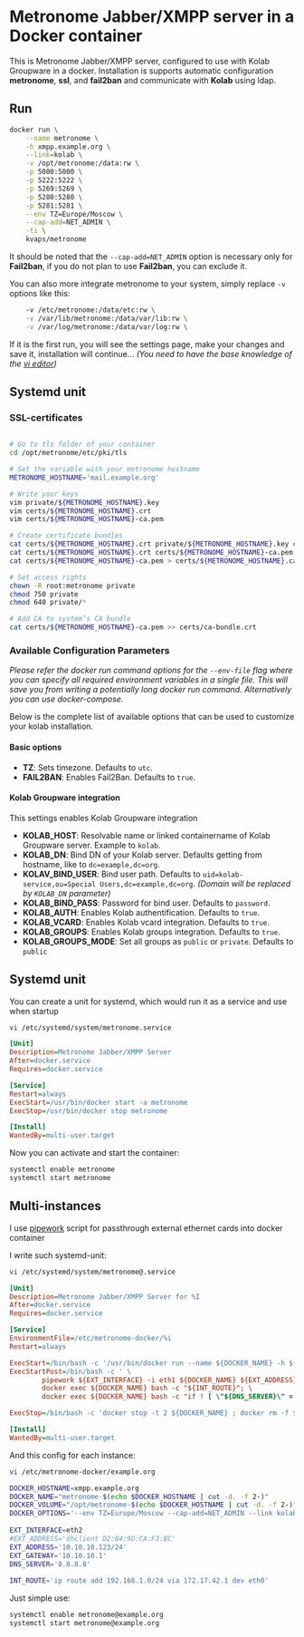 Metronome Jabber/XMPP server in a Docker container
=====================================================

This is Metronome Jabber/XMPP server, configured to use with Kolab Groupware in a docker.
Installation is supports automatic configuration **metronome**, **ssl**, and **fail2ban** and communicate with **Kolab** using ldap.

Run
---

```bash
docker run \
    --name metronome \
    -h xmpp.example.org \
    --link=kolab \
    -v /opt/metronome:/data:rw \
    -p 5000:5000 \
    -p 5222:5222 \
    -p 5269:5269 \
    -p 5280:5280 \
    -p 5281:5281 \
    --env TZ=Europe/Moscow \
    --cap-add=NET_ADMIN \
    -ti \
    kvaps/metronome
```
It should be noted that the `--cap-add=NET_ADMIN` option is necessary only for **Fail2ban**, if you do not plan to use **Fail2ban**, you can exclude it.

You can also more integrate metronome to your system, simply replace `-v` options like this:
```bash
    -v /etc/metronome:/data/etc:rw \
    -v /var/lib/metronome:/data/var/lib:rw \
    -v /var/log/metronome:/data/var/log:rw \
```

If it is the first run, you will see the settings page, make your changes and save it, installation will continue...
*(You need to have the base knowledge of the [vi editor](http://google.com/#q=vi+editor))*

Systemd unit
------------


### SSL-certificates

```bash

# Go to tls folder of your container
cd /opt/metronome/etc/pki/tls

# Set the variable with your metronome hostname
METRONOME_HOSTNAME='mail.example.org'

# Write your keys
vim private/${METRONOME_HOSTNAME}.key
vim certs/${METRONOME_HOSTNAME}.crt
vim certs/${METRONOME_HOSTNAME}-ca.pem

# Create certificate bundles
cat certs/${METRONOME_HOSTNAME}.crt private/${METRONOME_HOSTNAME}.key certs/${METRONOME_HOSTNAME}-ca.pem > private/${METRONOME_HOSTNAME}.bundle.pem
cat certs/${METRONOME_HOSTNAME}.crt certs/${METRONOME_HOSTNAME}-ca.pem > certs/${METRONOME_HOSTNAME}.bundle.pem
cat certs/${METRONOME_HOSTNAME}-ca.pem > certs/${METRONOME_HOSTNAME}.ca-chain.pem

# Set access rights
chown -R root:metronome private
chmod 750 private
chmod 640 private/*

# Add CA to system’s CA bundle
cat certs/${METRONOME_HOSTNAME}-ca.pem >> certs/ca-bundle.crt
```

### Available Configuration Parameters

*Please refer the docker run command options for the `--env-file` flag where you can specify all required environment variables in a single file. This will save you from writing a potentially long docker run command. Alternatively you can use docker-compose.*

Below is the complete list of available options that can be used to customize your kolab installation.

#### Basic options

  - **TZ**: Sets timezone. Defaults to `utc`.
  - **FAIL2BAN**: Enables Fail2Ban. Defaults to `true`.

#### Kolab Groupware integration

This settings enables Kolab Groupware integration

  - **KOLAB_HOST**: Resolvable name or linked containername of Kolab Groupware server. Example to `kolab`.
  - **KOLAB_DN**: Bind DN of your Kolab server. Defaults getting from hostname, like to `dc=example,dc=org`.
  - **KOLAV_BIND_USER**: Bind user path. Defaults to `uid=kolab-service,ou=Special Users,dc=example,dc=org`. *(Domain will be replaced by `KOLAB_DN` parameter)*
  - **KOLAB_BIND_PASS**: Password for bind user. Defaults to `password`.
  - **KOLAB_AUTH**: Enables Kolab authentification. Defaults to `true`.
  - **KOLAB_VCARD**: Enables Kolab vcard integration. Defaults to `true`.
  - **KOLAB_GROUPS**: Enables Kolab groups integration. Defaults to `true`.
  - **KOLAB_GROUPS_MODE**: Set all groups as `public` or `private`. Defaults to `public`


Systemd unit
------------

You can create a unit for systemd, which would run it as a service and use when startup

```bash
vi /etc/systemd/system/metronome.service
```

```ini
[Unit]
Description=Metronome Jabber/XMPP Server
After=docker.service
Requires=docker.service

[Service]
Restart=always
ExecStart=/usr/bin/docker start -a metronome
ExecStop=/usr/bin/docker stop metronome

[Install]
WantedBy=multi-user.target
```

Now you can activate and start the container:
```bash
systemctl enable metronome
systemctl start metronome
```

Multi-instances
---------------

I use [pipework](https://github.com/jpetazzo/pipework) script for passthrough external ethernet cards into docker container

I write such systemd-unit:
```bash
vi /etc/systemd/system/metronome@.service
```
```ini
[Unit]
Description=Metronome Jabber/XMPP Server for %I
After=docker.service
Requires=docker.service

[Service]
EnvironmentFile=/etc/metronome-docker/%i
Restart=always

ExecStart=/bin/bash -c '/usr/bin/docker run --name ${DOCKER_NAME} -h ${DOCKER_HOSTNAME} -v ${DOCKER_VOLUME}:/data:rw ${DOCKER_OPTIONS} kvaps/metronome'
ExecStartPost=/bin/bash -c ' \
        pipework ${EXT_INTERFACE} -i eth1 ${DOCKER_NAME} ${EXT_ADDRESS}@${EXT_GATEWAY}; \
        docker exec ${DOCKER_NAME} bash -c "${INT_ROUTE}"; \
        docker exec ${DOCKER_NAME} bash -c "if ! [ \"${DNS_SERVER}\" = \"\" ] ; then echo nameserver ${DNS_SERVER} > /etc/resolv.conf ; fi" '

ExecStop=/bin/bash -c 'docker stop -t 2 ${DOCKER_NAME} ; docker rm -f ${DOCKER_NAME}'

[Install]
WantedBy=multi-user.target
```

And this config for each instance:
```bash
vi /etc/metronome-docker/example.org
```
```bash
DOCKER_HOSTNAME=xmpp.example.org
DOCKER_NAME="metronome-$(echo $DOCKER_HOSTNAME | cut -d. -f 2-)"
DOCKER_VOLUME="/opt/metronome-$(echo $DOCKER_HOSTNAME | cut -d. -f 2-)"
DOCKER_OPTIONS='--env TZ=Europe/Moscow --cap-add=NET_ADMIN --link kolab-$(echo $DOCKER_HOSTNAME | cut -d. -f 2-) -p 5280:5280 -p 5281:5281'
 
EXT_INTERFACE=eth2
#EXT_ADDRESS='dhclient D2:84:9D:CA:F3:BC'
EXT_ADDRESS='10.10.10.123/24'
EXT_GATEWAY='10.10.10.1'
DNS_SERVER='8.8.8.8'
 
INT_ROUTE='ip route add 192.168.1.0/24 via 172.17.42.1 dev eth0'
```
Just simple use:
```bash
systemctl enable metronome@example.org
systemctl start metronome@example.org
```
